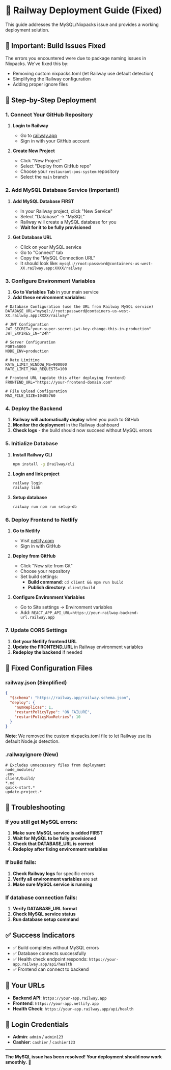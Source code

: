 # 🚀 Railway Deployment Guide (Fixed)

This guide addresses the MySQL/Nixpacks issue and provides a working deployment solution.

## 🚨 Important: Build Issues Fixed

The errors you encountered were due to package naming issues in Nixpacks. We've fixed this by:
- Removing custom nixpacks.toml (let Railway use default detection)
- Simplifying the Railway configuration
- Adding proper ignore files

## 🚀 Step-by-Step Deployment

### 1. Connect Your GitHub Repository

1. **Login to Railway**
   - Go to [railway.app](https://railway.app)
   - Sign in with your GitHub account

2. **Create New Project**
   - Click "New Project"
   - Select "Deploy from GitHub repo"
   - Choose your `restaurant-pos-system` repository
   - Select the `main` branch

### 2. Add MySQL Database Service (Important!)

1. **Add MySQL Database FIRST**
   - In your Railway project, click "New Service"
   - Select "Database" → "MySQL"
   - Railway will create a MySQL database for you
   - **Wait for it to be fully provisioned**

2. **Get Database URL**
   - Click on your MySQL service
   - Go to "Connect" tab
   - Copy the "MySQL Connection URL"
   - It should look like: `mysql://root:password@containers-us-west-XX.railway.app:XXXX/railway`

### 3. Configure Environment Variables

1. **Go to Variables Tab** in your main service
2. **Add these environment variables**:

```env
# Database Configuration (use the URL from Railway MySQL service)
DATABASE_URL="mysql://root:password@containers-us-west-XX.railway.app:XXXX/railway"

# JWT Configuration
JWT_SECRET="your-super-secret-jwt-key-change-this-in-production"
JWT_EXPIRES_IN="24h"

# Server Configuration
PORT=5000
NODE_ENV=production

# Rate Limiting
RATE_LIMIT_WINDOW_MS=900000
RATE_LIMIT_MAX_REQUESTS=100

# Frontend URL (update this after deploying frontend)
FRONTEND_URL="https://your-frontend-domain.com"

# File Upload Configuration
MAX_FILE_SIZE=10485760
```

### 4. Deploy the Backend

1. **Railway will automatically deploy** when you push to GitHub
2. **Monitor the deployment** in the Railway dashboard
3. **Check logs** - the build should now succeed without MySQL errors

### 5. Initialize Database

1. **Install Railway CLI**
   ```bash
   npm install -g @railway/cli
   ```

2. **Login and link project**
   ```bash
   railway login
   railway link
   ```

3. **Setup database**
   ```bash
   railway run npm run setup-db
   ```

### 6. Deploy Frontend to Netlify

1. **Go to Netlify**
   - Visit [netlify.com](https://netlify.com)
   - Sign in with GitHub

2. **Deploy from GitHub**
   - Click "New site from Git"
   - Choose your repository
   - Set build settings:
     - **Build command**: `cd client && npm run build`
     - **Publish directory**: `client/build`

3. **Configure Environment Variables**
   - Go to Site settings → Environment variables
   - Add: `REACT_APP_API_URL=https://your-railway-backend-url.railway.app`

### 7. Update CORS Settings

1. **Get your Netlify frontend URL**
2. **Update the FRONTEND_URL** in Railway environment variables
3. **Redeploy the backend** if needed

## 🔧 Fixed Configuration Files

### railway.json (Simplified)
```json
{
  "$schema": "https://railway.app/railway.schema.json",
  "deploy": {
    "numReplicas": 1,
    "restartPolicyType": "ON_FAILURE",
    "restartPolicyMaxRetries": 10
  }
}
```

**Note**: We removed the custom nixpacks.toml file to let Railway use its default Node.js detection.

### .railwayignore (New)
```
# Excludes unnecessary files from deployment
node_modules/
.env
client/build/
*.md
quick-start.*
update-project.*
```

## 🚨 Troubleshooting

### If you still get MySQL errors:
1. **Make sure MySQL service is added FIRST**
2. **Wait for MySQL to be fully provisioned**
3. **Check that DATABASE_URL is correct**
4. **Redeploy after fixing environment variables**

### If build fails:
1. **Check Railway logs** for specific errors
2. **Verify all environment variables** are set
3. **Make sure MySQL service is running**

### If database connection fails:
1. **Verify DATABASE_URL format**
2. **Check MySQL service status**
3. **Run database setup command**

## ✅ Success Indicators

- ✅ Build completes without MySQL errors
- ✅ Database connects successfully
- ✅ Health check endpoint responds: `https://your-app.railway.app/api/health`
- ✅ Frontend can connect to backend

## 🔗 Your URLs
- **Backend API**: `https://your-app.railway.app`
- **Frontend**: `https://your-app.netlify.app`
- **Health Check**: `https://your-app.railway.app/api/health`

## 🔑 Login Credentials
- **Admin**: `admin` / `admin123`
- **Cashier**: `cashier` / `cashier123`

---

**The MySQL issue has been resolved! Your deployment should now work smoothly.** 🚀 